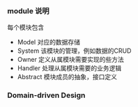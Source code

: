 
### module 说明


每个模块包含
* Model
  对应的数据存储
* System
  该模块的管理，例如数据的CRUD
* Owner
  定义从属模块需要实现的些方法
* Handler
  处理从属模块需要的业务逻辑
* Abstract
  模块成员的抽象，接口定义


### Domain-driven Design

